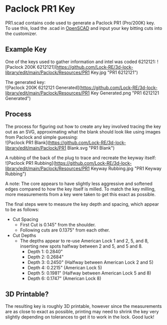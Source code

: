 # Paclock PR1 Key
PR1.scad contains code used to generate a Paclock PR1 (Pro/200K) key.  
To use this, load the .scad in [OpenSCAD](https://openscad.org) and input your key bitting cuts into the customizer.  

## Example Key
One of the keys used to gather information and intel was coded 6212121:
![Paclock 200K 6212121](https://github.com/Lock-RE/3d-lock-library/edit/main/Paclock/Resources/PR1 Key.jpg "PR1 6212121")

The generated key:  
![Paclock 200K 6212121 Generated](https://github.com/Lock-RE/3d-lock-library/edit/main/Paclock/Resources/PR1 Key Generated.png "PR1 6212121 Generated")

## Process
The process for figuring out how to create any key involved tracing the key out as an SVG, approximating what the blank should look like using images from Paclock and simple guessing:  
![Paclock PR1 Blank](https://github.com/Lock-RE/3d-lock-library/edit/main/Paclock/PR1 Blank.svg "PR1 Blank")  

A rubbing of the back of the plug to trace and recreate the keyway itself:  
![Paclock PR1 Rubbing](https://github.com/Lock-RE/3d-lock-library/edit/main/Paclock/Resources/PR1 Keyway Rubbing.jpg "PR1 Keyway Rubbing")  

A note: The core appears to have slightly less aggressive and softened edges compared to how the key itself is milled. To match the key milling, more measurements from a key were taken to get this exact as possible.  

The final steps were to measure the key depth and spacing, which appear to be as follows:  
- Cut Spacing
	- First Cut is 0.145" from the shoulder.
	- Following cuts are 0.1375" from each other.
- Cut Depths
	- The depths appear to re-use American Lock 1 and 2, 5, and 8, inserting new spots halfway between 2 and 5, and 5 and 8.
		- Depth 1: 0.2840"
		- Depth 2: 0.2684"
		- Depth 3: 0.2450" (Halfway between American Lock 2 and 5)
		- Depth 4: 0.2215" (American Lock 5)
		- Depth 5: 0.1981" (Halfway between American Lock 5 and 8)
		- Depth 6: 0.1747" (American Lock 8)

## 3D Printable?
The resulting key is roughly 3D printable, however since the measurements are as close to exact as possible, printing may need to shrink the key very slightly depending on tolerances to get it to work in the lock. Good luck!
